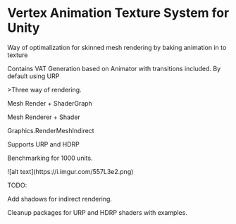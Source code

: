 # Vertex Animation Texture System for Unity

Way of optimalization for skinned mesh rendering by baking animation in to texture

Contains VAT Generation based on Animator with transitions included.
By default using URP

<p align="left">>Three way of rendering.</p>
<p align="left">Mesh Render + ShaderGraph</p>
<p align="left">Mesh Renderer + Shader</p>
<p align="left">Graphics.RenderMeshIndirect</p>

<p align="left">Supports URP and HDRP</p>

<p align="left">Benchmarking for 1000 units.</p>
![alt text](https://i.imgur.com/557L3e2.png)

<p align="left">TODO:</p>
<p align="left">Add shadows for indirect rendering.</p>
<p align="left">Cleanup packages for URP and HDRP shaders with examples.</p>
